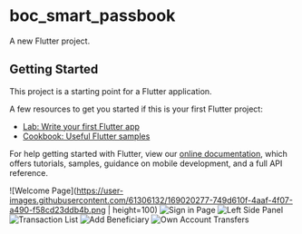 # boc_smart_passbook

A new Flutter project.

## Getting Started

This project is a starting point for a Flutter application.

A few resources to get you started if this is your first Flutter project:

- [Lab: Write your first Flutter app](https://flutter.dev/docs/get-started/codelab)
- [Cookbook: Useful Flutter samples](https://flutter.dev/docs/cookbook)

For help getting started with Flutter, view our
[online documentation](https://flutter.dev/docs), which offers tutorials,
samples, guidance on mobile development, and a full API reference.

![Welcome Page](https://user-images.githubusercontent.com/61306132/169020277-749d610f-4aaf-4f07-a490-f58cd23ddb4b.png | height=100)
![Sign in Page](https://user-images.githubusercontent.com/61306132/169020360-50c66e92-66c5-4117-96ae-a8a0d94e0a5e.png)
![Left Side Panel](https://user-images.githubusercontent.com/61306132/169020403-8eb706ba-69aa-46c4-abcc-7e79c26e8599.png)
![Transaction List](https://user-images.githubusercontent.com/61306132/169020470-e423c9a3-165d-4f24-bfb1-e788ecf04d72.png)
![Add Beneficiary](https://user-images.githubusercontent.com/61306132/169020520-37719d59-3006-41fa-91c1-0fa2ade83d94.png)
![Own Account Transfers](https://user-images.githubusercontent.com/61306132/169020586-ee9732da-c79c-45ce-9eac-aaba436cd3cb.png)


